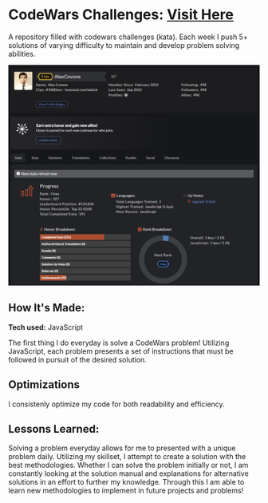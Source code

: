 # CodeWars Challenges: <a target='_blank' href="https://www.codewars.com/users/AlexCovone">Visit Here</a>
A repository filled with codewars challenges (kata). Each week I push 5+ solutions of varying difficulty to maintain and develop problem solving abilities. 


![alt tag](/codeWarsScreenShot.png)

## How It's Made:

**Tech used:** JavaScript

The first thing I do everyday is solve a CodeWars problem! Utilizing JavaScript, each problem presents a set of instructions that must be followed in pursuit of the desired solution.

## Optimizations
I consistenly optimize my code for both readability and efficiency. 

## Lessons Learned:

Solving a problem everyday allows for me to presented with a unique problem daily. Utilizing my skillset, I attempt to create a solution with the best methodologies. Whether I can solve the problem initially or not, I am constantly looking at the solution manual and explanations for alternative solutions in an effort to further my knowledge. Through this I am able to learn new methodologies to implement in future projects and problems!
